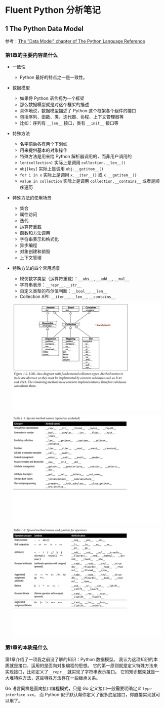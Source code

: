 # Fluent Python 分析笔记

## 1 The Python Data Model

参考：[The "Data Model" chapter of The Python Language Reference][1]

### 第1章的主要内容是什么

- 一致性
  - Python 最好的特点之一是一致性。

- 数据模型
  - 如果将 Python 语言视为一个框架
  - 那么数据模型就是对这个框架的描述
  - 具体地说，数据模型描述了 Python 这个框架各个组件的接口
  - 包括序列、函数、类、迭代器、协程、上下文管理器等
  - 比如：序列有 `__len__` 接口，类有 `__init__` 接口等

- 特殊方法
  - 名字前后各有两个下划线
  - 用来提供基本的对象操作
  - 特殊方法是用来给 Python 解析器调用的，而非用户调用的
  - `len(collection)` 实际上是调用 `collection.__len__()`
  - `obj[key]` 实际上是调用 `obj.__getitem__()`
  - `for i in x` 实际上是调用 `x.__iter__()` 或 `x.__getitem__()`
  - `value in collection` 实际上是调用 `collection.__contains__` 或者是顺序遍历

- 特殊方法的使用场景
  - 集合
  - 属性访问
  - 迭代
  - 运算符重载
  - 函数和方法调用
  - 字符串表示和格式化
  - 异步编程
  - 对象创建和销毁
  - 上下文管理

- 特殊方法的四个常用场景
  - 模仿数字类型（运算符重载）：`__abs__`, `__add__`, `__mul__`
  - 字符串表示：`__repr__`, `__str__`
  - 自定义类型的布尔值判断：`__bool__`, `__len__`
  - Collection API: `__iter__`, `__len__`, `__contains__`

  ![collection_types_uml](images/collection_types_uml.jpg)

  ![special_method_names_operators_excluded](images/special_method_names_operators_excluded.jpg)

  ![special_method_names_and_symbols_for_operators](images/special_method_names_and_symbols_for_operators.jpg)

### 第1章的本质是什么

第1章介绍了一项我之前没了解的知识：Python 数据模型。
我认为这项知识的本质就是接口，运用的是面向对象编程的思想。
它的第一原则就是定义特殊方法来实现接口，比如定义了`__repr__` 就实现了字符串表示接口。
它的知识框架就是一大堆特殊方法，这些特殊方法存在一些继承关系。

Go 语言同样是面向接口编程模式，只是 Go 定义接口一般需要明确定义 `type interface xxx`，
而 Python 似乎默认帮你定义了很多底层接口，你直接实现就可以用了。

  [1]: https://docs.python.org/3/reference/datamodel.html
